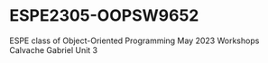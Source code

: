 # ESPE2305-OOPSW9652
ESPE class of Object-Oriented Programming May 2023
Workshops Calvache Gabriel Unit 3
